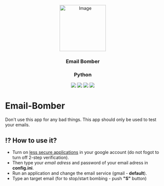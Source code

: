 <p align="center">
 <img src="https://external-content.duckduckgo.com/iu/?u=https%3A%2F%2Fcdn2.iconfinder.com%2Fdata%2Ficons%2Fcircle-icons-1%2F64%2Fbomb-512.png&f=1&nofb=1" alt="Image" height="150" width="150">
</p>
<h3 align="center" style="font-weight:bold">Email Bomber</h2>
<h3 align="center">Python</h3>

<p align="center">
 <img src="https://img.shields.io/badge/GitHub-911whatsyouremergency-blue">
 <img src="https://img.shields.io/github/stars/911whatsyouremergency/email-bomber?label=Stars">
 <img src="https://img.shields.io/github/forks/911whatsyouremergency/email-bomber?label=Forks">
 <img src="https://img.shields.io/github/last-commit/911whatsyouremergency/email-bomber?color=blue&label=Last%20commit">
</p>

# Email-Bomber
Don't use this app for any bad things. This app should only be used to test your emails.
## :interrobang: How to use it?
- Turn on <a href="https://www.google.com/settings/security/lesssecureapps">less secure applications</a> in your google account (do not fogot to turn off 2-step verification).
- Then type your *email adress* and password of your email adress in **config.ini**.
- Run an application and change the email service (gmail - **default**).
- Type an target email (for to stop/start bombing - push **"S"** button)
